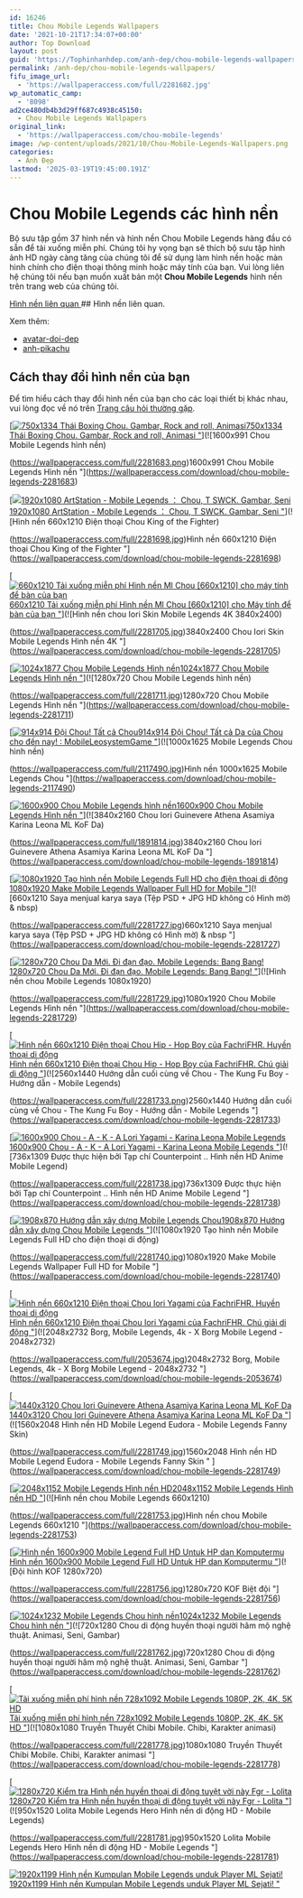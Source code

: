```yaml
---
id: 16246
title: Chou Mobile Legends Wallpapers
date: '2021-10-21T17:34:07+00:00'
author: Top Download
layout: post
guid: 'https://Tophinhanhdep.com/anh-dep/chou-mobile-legends-wallpapers/'
permalink: /anh-dep/chou-mobile-legends-wallpapers/
fifu_image_url:
  - 'https://wallpaperaccess.com/full/2281682.jpg'
wp_automatic_camp:
  - '8098'
ad2ce480db4b3d29ff687c4938c45150:
  - Chou Mobile Legends Wallpapers
original_link:
  - 'https://wallpaperaccess.com/chou-mobile-legends'
image: /wp-content/uploads/2021/10/Chou-Mobile-Legends-Wallpapers.png
categories:
  - Ảnh Đẹp
lastmod: '2025-03-19T19:45:00.191Z'
---
```

# Chou Mobile Legends các hình nền

Bộ sưu tập gồm 37 hình nền và hình nền Chou Mobile Legends hàng đầu có sẵn để tải xuống miễn phí. Chúng tôi hy vọng bạn sẽ thích bộ sưu tập hình ảnh HD ngày càng tăng của chúng tôi để sử dụng làm hình nền hoặc màn hình chính cho điện thoại thông minh hoặc máy tính của bạn. Vui lòng liên hệ chúng tôi nếu bạn muốn xuất bản một **Chou Mobile Legends** hình nền trên trang web của chúng tôi.

[Hình nền liên quan ](#related) ## Hình nền liên quan.

   
 Xem thêm:

   
- [avatar-doi-dep](https://tophinhanhdep.com/anh-avatar/avatar-doi-dep/)
- [anh-pikachu](https://tophinhanhdep.com/anh-anime/anh-pikachu/)

## Cách thay đổi hình nền của bạn

Để tìm hiểu cách thay đổi hình nền của bạn cho các loại thiết bị khác nhau, vui lòng đọc về nó trên [Trang câu hỏi thường gặp](https://tophinhanhdep.com/faq/).

  
[[![750x1334 Thái Boxing Chou.  Gambar, Rock and roll, Animasi](https://wallpaperaccess.com/full/2281682.jpg)750x1334 Thái Boxing Chou. Gambar, Rock and roll, Animasi "](https://wallpaperaccess.com/download/chou-mobile-legends-2281682)](![1600x991 Chou Mobile Legends hình nền)

(https://wallpaperaccess.com/full/2281683.png)1600x991 Chou Mobile Legends Hình nền "](https://wallpaperaccess.com/download/chou-mobile-legends-2281683)

[[![1920x1080 ArtStation - Mobile Legends ： Chou, T SWCK.  Gambar, Seni](https://wallpaperaccess.com/full/2281697.jpg)1920x1080 ArtStation - Mobile Legends ： Chou, T SWCK. Gambar, Seni "](https://wallpaperaccess.com/download/chou-mobile-legends-2281697)](![Hình nền 660x1210 Điện thoại Chou King of the Fighter)

(https://wallpaperaccess.com/full/2281698.jpg)Hình nền 660x1210 Điện thoại Chou King of the Fighter "](https://wallpaperaccess.com/download/chou-mobile-legends-2281698)

[[![660x1210 Tải xuống miễn phí Hình nền Ml Chou [660x1210] cho máy tính để bàn của bạn](https://wallpaperaccess.com/full/2281699.jpg)660x1210 Tải xuống miễn phí Hình nền Ml Chou \[660x1210\] cho Máy tính để bàn của bạn "](https://wallpaperaccess.com/download/chou-mobile-legends-2281699)](![Hình nền chou Iori Skin Mobile Legends 4K 3840x2400)

(https://wallpaperaccess.com/full/2281705.jpg)3840x2400 Chou Iori Skin Mobile Legends Hình nền 4K "](https://wallpaperaccess.com/download/chou-mobile-legends-2281705)

[[![1024x1877 Chou Mobile Legends Hình nền](https://wallpaperaccess.com/full/2117493.jpg)1024x1877 Chou Mobile Legends Hình nền "](https://wallpaperaccess.com/download/chou-mobile-legends-2117493)](![1280x720 Chou Mobile Legends hình nền)

(https://wallpaperaccess.com/full/2281711.jpg)1280x720 Chou Mobile Legends Hình nền "](https://wallpaperaccess.com/download/chou-mobile-legends-2281711)

[[![914x914 Đội Chou!  Tất cả Chou](https://wallpaperaccess.com/full/2281714.png)914x914 Đội Chou! Tất cả Da của Chou cho đến nay! : MobileLeosystemGame "](https://wallpaperaccess.com/download/chou-mobile-legends-2281714)](![1000x1625 Mobile Legends Chou hình nền)

(https://wallpaperaccess.com/full/2117490.jpg)Hình nền 1000x1625 Mobile Legends Chou "](https://wallpaperaccess.com/download/chou-mobile-legends-2117490)

[[![1600x900 Chou Mobile Legends hình nền](https://wallpaperaccess.com/full/2117491.png)1600x900 Chou Mobile Legends Hình nền "](https://wallpaperaccess.com/download/chou-mobile-legends-2117491)](![3840x2160 Chou Iori Guinevere Athena Asamiya Karina Leona ML KoF Da)

(https://wallpaperaccess.com/full/1891814.jpg)3840x2160 Chou Iori Guinevere Athena Asamiya Karina Leona ML KoF Da "](https://wallpaperaccess.com/download/chou-mobile-legends-1891814)

[[![1080x1920 Tạo hình nền Mobile Legends Full HD cho điện thoại di động](https://wallpaperaccess.com/full/2281719.jpg)1080x1920 Make Mobile Legends Wallpaper Full HD for Mobile "](https://wallpaperaccess.com/download/chou-mobile-legends-2281719)](![660x1210 Saya menjual karya saya (Tệp PSD + JPG HD không có Hình mờ) & nbsp)

(https://wallpaperaccess.com/full/2281727.jpg)660x1210 Saya menjual karya saya (Tệp PSD + JPG HD không có Hình mờ) &amp; nbsp "](https://wallpaperaccess.com/download/chou-mobile-legends-2281727)

[[![1280x720 Chou Da Mới.  Đi đạn đạo.  Mobile Legends: Bang Bang!](https://wallpaperaccess.com/full/2281728.jpg)1280x720 Chou Da Mới. Đi đạn đạo. Mobile Legends: Bang Bang! "](https://wallpaperaccess.com/download/chou-mobile-legends-2281728)](![Hình nền chou Mobile Legends 1080x1920)

(https://wallpaperaccess.com/full/2281729.jpg)1080x1920 Chou Mobile Legends Hình nền "](https://wallpaperaccess.com/download/chou-mobile-legends-2281729)

[[![Hình nền 660x1210 Điện thoại Chou Hip - Hop Boy của FachriFHR.  Huyền thoại di động](https://wallpaperaccess.com/full/2281732.jpg)Hình nền 660x1210 Điện thoại Chou Hip - Hop Boy của FachriFHR. Chú giải di động "](https://wallpaperaccess.com/download/chou-mobile-legends-2281732)](![2560x1440 Hướng dẫn cuối cùng về Chou - The Kung Fu Boy - Hướng dẫn - Mobile Legends)

(https://wallpaperaccess.com/full/2281733.png)2560x1440 Hướng dẫn cuối cùng về Chou - The Kung Fu Boy - Hướng dẫn - Mobile Legends "](https://wallpaperaccess.com/download/chou-mobile-legends-2281733)

[[![1600x900 Chou - A - K - A Lori Yagami - Karina Leona Mobile Legends](https://wallpaperaccess.com/full/2117513.jpg)1600x900 Chou - A - K - A Lori Yagami - Karina Leona Mobile Legends "](https://wallpaperaccess.com/download/chou-mobile-legends-2117513)](![736x1309 Được thực hiện bởi Tạp chí Counterpoint .. Hình nền HD Anime Mobile Legend)

(https://wallpaperaccess.com/full/2281738.jpg)736x1309 Được thực hiện bởi Tạp chí Counterpoint .. Hình nền HD Anime Mobile Legend "](https://wallpaperaccess.com/download/chou-mobile-legends-2281738)

[[![1908x870 Hướng dẫn xây dựng Mobile Legends Chou](https://wallpaperaccess.com/full/2281739.jpg)1908x870 Hướng dẫn xây dựng Chou Mobile Legends "](https://wallpaperaccess.com/download/chou-mobile-legends-2281739)](![1080x1920 Tạo hình nền Mobile Legends Full HD cho điện thoại di động)

(https://wallpaperaccess.com/full/2281740.jpg)1080x1920 Make Mobile Legends Wallpaper Full HD for Mobile "](https://wallpaperaccess.com/download/chou-mobile-legends-2281740)

[[![Hình nền 660x1210 Điện thoại Chou Iori Yagami của FachriFHR.  Huyền thoại di động](https://wallpaperaccess.com/full/2168945.jpg)Hình nền 660x1210 Điện thoại Chou Iori Yagami của FachriFHR. Chú giải di động "](https://wallpaperaccess.com/download/chou-mobile-legends-2168945)](![2048x2732 Borg, Mobile Legends, 4k - X Borg Mobile Legend - 2048x2732)

(https://wallpaperaccess.com/full/2053674.jpg)2048x2732 Borg, Mobile Legends, 4k - X Borg Mobile Legend - 2048x2732 "](https://wallpaperaccess.com/download/chou-mobile-legends-2053674)

[[![1440x3120 Chou Iori Guinevere Athena Asamiya Karina Leona ML KoF Da](https://wallpaperaccess.com/full/2281746.jpg)1440x3120 Chou Iori Guinevere Athena Asamiya Karina Leona ML KoF Da "](https://wallpaperaccess.com/download/chou-mobile-legends-2281746)](![1560x2048 Hình nền HD Mobile Legend Eudora - Mobile Legends Fanny Skin)

(https://wallpaperaccess.com/full/2281749.jpg)1560x2048 Hình nền HD Mobile Legend Eudora - Mobile Legends Fanny Skin " ](https://wallpaperaccess.com/download/chou-mobile-legends-2281749)

[[![2048x1152 Mobile Legends Hình nền HD](https://wallpaperaccess.com/full/2281751.jpg)2048x1152 Mobile Legends Hình nền HD "](https://wallpaperaccess.com/download/chou-mobile-legends-2281751)](![Hình nền chou Mobile Legends 660x1210)

(https://wallpaperaccess.com/full/2281753.jpg)Hình nền chou Mobile Legends 660x1210 "](https://wallpaperaccess.com/download/chou-mobile-legends-2281753)

[[![Hình nền 1600x900 Mobile Legend Full HD Untuk HP dan Komputermu](https://wallpaperaccess.com/full/2281754.png)Hình nền 1600x900 Mobile Legend Full HD Untuk HP dan Komputermu "](https://wallpaperaccess.com/download/chou-mobile-legends-2281754)](![Đội hình KOF 1280x720)

(https://wallpaperaccess.com/full/2281756.jpg)1280x720 KOF Biệt đội "](https://wallpaperaccess.com/download/chou-mobile-legends-2281756)

[[![1024x1232 Mobile Legends Chou hình nền](https://wallpaperaccess.com/full/2281761.jpg)1024x1232 Mobile Legends Chou hình nền "](https://wallpaperaccess.com/download/chou-mobile-legends-2281761)](![720x1280 Chou di động huyền thoại người hâm mộ nghệ thuật.  Animasi, Seni, Gambar)

(https://wallpaperaccess.com/full/2281762.jpg)720x1280 Chou di động huyền thoại người hâm mộ nghệ thuật. Animasi, Seni, Gambar "](https://wallpaperaccess.com/download/chou-mobile-legends-2281762)

[[![Tải xuống miễn phí hình nền 728x1092 Mobile Legends 1080P, 2K, 4K, 5K HD](https://wallpaperaccess.com/full/2281771.jpg)Tải xuống miễn phí hình nền 728x1092 Mobile Legends 1080P, 2K, 4K, 5K HD "](https://wallpaperaccess.com/download/chou-mobile-legends-2281771)](![1080x1080 Truyền Thuyết Chibi Mobile.  Chibi, Karakter animasi)

(https://wallpaperaccess.com/full/2281778.jpg)1080x1080 Truyền Thuyết Chibi Mobile. Chibi, Karakter animasi "](https://wallpaperaccess.com/download/chou-mobile-legends-2281778)

[[![1280x720 Kiểm tra Hình nền huyền thoại di động tuyệt vời này Fgr - Lolita](https://wallpaperaccess.com/full/2281779.jpg)1280x720 Kiểm tra Hình nền huyền thoại di động tuyệt vời này Fgr - Lolita "](https://wallpaperaccess.com/download/chou-mobile-legends-2281779)](![950x1520 Lolita Mobile Legends Hero Hình nền di động HD - Mobile Legends)

(https://wallpaperaccess.com/full/2281781.jpg)950x1520 Lolita Mobile Legends Hero Hình nền di động HD - Mobile Legends "](https://wallpaperaccess.com/download/chou-mobile-legends-2281781)

[![1920x1199 Hình nền Kumpulan Mobile Legends unduk Player ML Sejati!](https://wallpaperaccess.com/full/2281784.jpg)1920x1199 Hình nền Kumpulan Mobile Legends unduk Player ML Sejati! "](https://wallpaperaccess.com/download/chou-mobile-legends-2281784)
